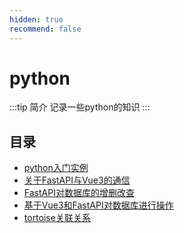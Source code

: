 ```yaml
---
hidden: true
recommend: false
---
```

# python
:::tip 简介
记录一些python的知识
:::
## 目录
- [python入门实例](./python入门实例.md)
- [关于FastAPI与Vue3的通信](./关于FastAPI与Vue3的通信.md)
- [FastAPI对数据库的增删改查](./FastAPI对数据库的增删改查.md)
- [基于Vue3和FastAPI对数据库进行操作](./基于Vue3和FastAPI对数据库进行操作.md)
- [tortoise关联关系](./tortoise关联关系.md)